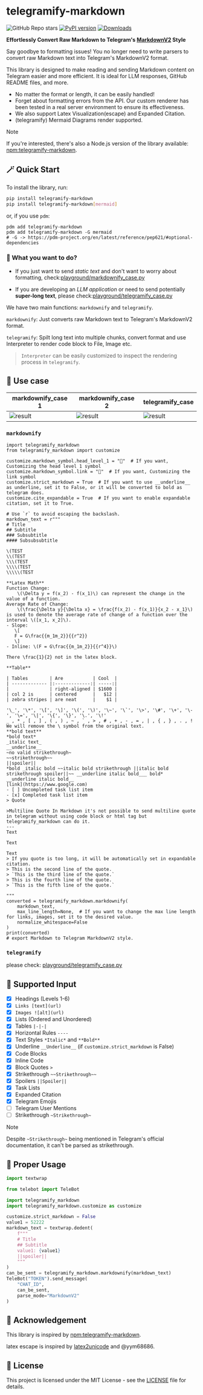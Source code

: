 # telegramify-markdown

![GitHub Repo stars](https://img.shields.io/github/stars/sudoskys/telegramify-markdown?style=social)
[![PyPI version](https://badge.fury.io/py/telegramify-markdown.svg)](https://badge.fury.io/py/telegramify-markdown)
[![Downloads](https://pepy.tech/badge/telegramify-markdown)](https://pepy.tech/project/telegramify-markdown)

**Effortlessly Convert Raw Markdown to Telegram's [MarkdownV2](https://core.telegram.org/bots/api#markdownv2-style)
Style**

Say goodbye to formatting issues! You no longer need to write parsers to convert raw Markdown text into Telegram's
MarkdownV2 format.

This library is designed to make reading and sending Markdown content on Telegram easier and more efficient. It is ideal
for LLM responses, GitHub README files, and more.

- No matter the format or length, it can be easily handled!
- Forget about formatting errors from the API. Our custom renderer has been tested in a real server environment to
  ensure
  its effectiveness.
- We also support Latex Visualization(escape) and Expanded Citation.
- (telegramify) Mermaid Diagrams render supported.

> [!NOTE]
> If you're interested, there's also a Node.js version of the library
> available: [npm:telegramify-markdown](https://www.npmjs.com/package/telegramify-markdown).

## 🪄 Quick Start

To install the library, run:

```bash
pip install telegramify-markdown
pip install telegramify-markdown[mermaid]
```

or, if you use `pdm`:

```shell
pdm add telegramify-markdown
pdm add telegramify-markdown -G mermaid
# -G -> https://pdm-project.org/en/latest/reference/pep621/#optional-dependencies
```

### 🤔 What you want to do?

- If you just want to send *static text* and don't want to worry about formatting,
  check:[playground/markdownify_case.py](https://github.com/sudoskys/telegramify-markdown/blob/main/playground/markdownify_case.py)

- If you are developing an *LLM application* or need to send potentially **super-long text**, please
  check:[playground/telegramify_case.py](https://github.com/sudoskys/telegramify-markdown/blob/main/playground/telegramify_case.py)

We have two main functions: `markdownify` and `telegramify`.

`markdownify`: Just converts raw Markdown text to Telegram's MarkdownV2 format.

`telegramify`: Spilt long text into multiple chunks, convert format and use Interpreter to render code block to File, Image etc.

>`Interpreter` can be easily customized to inspect the rendering process in `telegramify`.

## 👀 Use case

| markdownify_case 1              | markdownify_case 2              | telegramify_case                |
|---------------------------------|---------------------------------|---------------------------------|
| ![result](.github/result-7.png) | ![result](.github/result-8.png) | ![result](.github/result-9.png) |

### `markdownify`

````python3
import telegramify_markdown
from telegramify_markdown import customize

customize.markdown_symbol.head_level_1 = "📌"  # If you want, Customizing the head level 1 symbol
customize.markdown_symbol.link = "🔗"  # If you want, Customizing the link symbol
customize.strict_markdown = True  # If you want to use __underline__ as underline, set it to False, or it will be converted to bold as telegram does.
customize.cite_expandable = True  # If you want to enable expandable citation, set it to True.

# Use `r` to avoid escaping the backslash.
markdown_text = r""" 
# Title
## Subtitle
### Subsubtitle
#### Subsubsubtitle

\(TEST
\\(TEST
\\\(TEST
\\\\(TEST
\\\\\(TEST

**Latex Math**
Function Change:
    \(\Delta y = f(x_2) - f(x_1)\) can represent the change in the value of a function.
Average Rate of Change:
    \(\frac{\Delta y}{\Delta x} = \frac{f(x_2) - f(x_1)}{x_2 - x_1}\) is used to denote the average rate of change of a function over the interval \([x_1, x_2]\).
- Slope:
   \[
   F = G\frac{{m_1m_2}}{{r^2}}
   \]
- Inline: \(F = G\frac{{m_1m_2}}{{r^4}}\)

There \frac{1}{2} not in the latex block.

**Table**

| Tables        | Are           | Cool  |
| ------------- |:-------------:| -----:|
|               | right-aligned | $1600 |
| col 2 is      | centered      |   $12 |
| zebra stripes | are neat      |    $1 |

'\_', '\*', '\[', '\]', '\(', '\)', '\~', '\`', '\>', '\#', '\+', '\-', '\=', '\|', '\{', '\}', '\.', '\!'
_ , * , [ , ] , ( , ) , ~ , ` , > , # , + , - , = , | , { , } , . , !
We will remove the \ symbol from the original text.
**bold text**
*bold text*
_italic text_
__underline__
~no valid strikethrough~
~~strikethrough~~
||spoiler||
*bold _italic bold ~~italic bold strikethrough ||italic bold strikethrough spoiler||~~ __underline italic bold___ bold*
__underline italic bold__
[link](https://www.google.com)
- [ ] Uncompleted task list item
- [x] Completed task list item
> Quote

>Multiline Quote In Markdown it's not possible to send multiline quote in telegram without using code block or html tag but telegramify_markdown can do it. 
---
Text

Text

Text
> If you quote is too long, it will be automatically set in expandable citation. 
> This is the second line of the quote.
> `This is the third line of the quote.`
> This is the fourth line of the quote.
> `This is the fifth line of the quote.`

"""
converted = telegramify_markdown.markdownify(
    markdown_text,
    max_line_length=None,  # If you want to change the max line length for links, images, set it to the desired value.
    normalize_whitespace=False
)
print(converted)
# export Markdown to Telegram MarkdownV2 style.
````

### `telegramify`

please check: [playground/telegramify_case.py](https://github.com/sudoskys/telegramify-markdown/blob/main/playground/telegramify_case.py)

## 🔨 Supported Input

- [x] Headings (Levels 1-6)
- [x] `Links [text](url)`
- [x] `Images ![alt](url)`
- [x] Lists (Ordered and Unordered)
- [x] Tables `|-|-|`
- [x] Horizontal Rules `----`
- [x] Text Styles `*Italic*` and `**Bold**`
- [x] Underline `__Underline__` (if `customize.strict_markdown` is False)
- [x] Code Blocks
- [x] Inline Code
- [x] Block Quotes `>`
- [x] Strikethrough `~~Strikethrough~~`
- [x] Spoilers `||Spoiler||`
- [x] Task Lists
- [x] Expanded Citation
- [x] Telegram Emojis
- [ ] Telegram User Mentions
- [ ] Strikethrough `~Strikethrough~`

> [!NOTE]
> Despite `~Strikethrough~` being mentioned in Telegram's official documentation, it can't be parsed as strikethrough.

## 🔭 Proper Usage

```python
import textwrap

from telebot import TeleBot

import telegramify_markdown
import telegramify_markdown.customize as customize

customize.strict_markdown = False
value1 = 52222
markdown_text = textwrap.dedent(
    f"""
    # Title
    ## Subtitle
    value1: {value1}
    ||spoiler||
    """
)
can_be_sent = telegramify_markdown.markdownify(markdown_text)
TeleBot("TOKEN").send_message(
    "CHAT_ID",
    can_be_sent,
    parse_mode="MarkdownV2"
)
```

## 🧸 Acknowledgement

This library is inspired by [npm:telegramify-markdown](https://www.npmjs.com/package/telegramify-markdown).

latex escape is inspired by [latex2unicode](https://github.com/tomtung/latex2unicode) and @yym68686.

## 📜 License

This project is licensed under the MIT License - see the [LICENSE](LICENSE) file for details.


